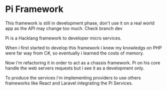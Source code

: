 Pi Framework
====================

This framework is still in development phase, don't use it on a real world app as the API may change too much. Check branch dev

Pi is a Hacklang framework to developer micro services.

When i first started to develop this framework i knew my knowledgs on PHP were far way from C#, so eventually i learned the costs of memory.

Now i'm refactoring it in order to act as a chassis framework. Pi on his core handle the web servers requests but i see it as a development only.

To produce the services i'm implementing providers to use others frameworks like React and Laravel integrating the Pi Services.

